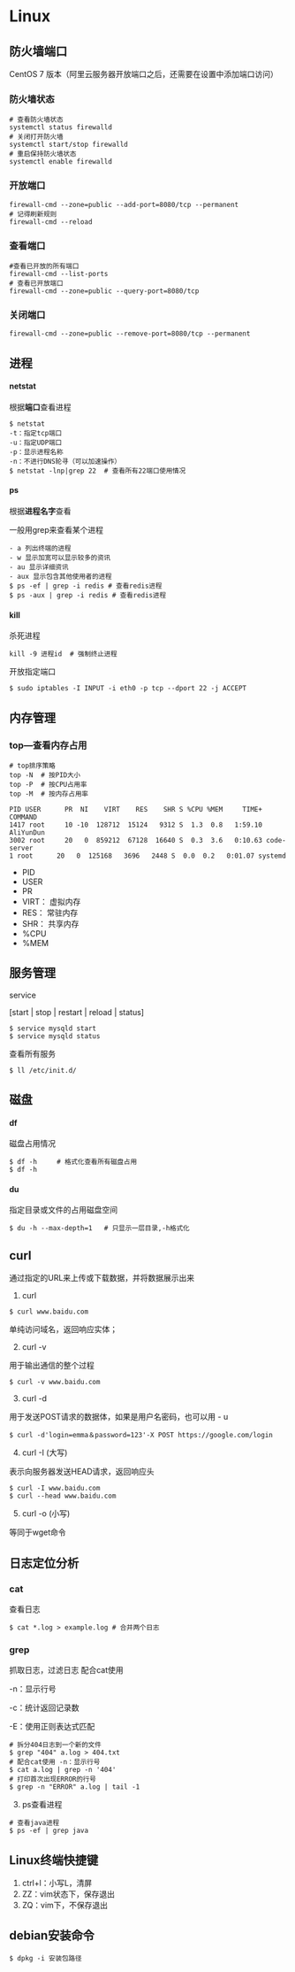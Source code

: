 # Linux

## 防火墙端口

CentOS 7 版本（阿里云服务器开放端口之后，还需要在设置中添加端口访问）

### 防火墙状态

```shell
# 查看防火墙状态
systemctl status firewalld
# 关闭打开防火墙
systemctl start/stop firewalld
# 重启保持防火墙状态
systemctl enable firewalld
```

### 开放端口

```shell
firewall-cmd --zone=public --add-port=8080/tcp --permanent
# 记得刷新规则
firewall-cmd --reload
```

### 查看端口

```shell
#查看已开放的所有端口
firewall-cmd --list-ports
# 查看已开放端口
firewall-cmd --zone=public --query-port=8080/tcp
```

### 关闭端口

```shell
firewall-cmd --zone=public --remove-port=8080/tcp --permanent
```

## 进程

#### netstat

根据**端口**查看进程

```shell
$ netstat 
-t：指定tcp端口
-u：指定UDP端口
-p：显示进程名称
-n：不进行DNS轮寻（可以加速操作）
$ netstat -lnp|grep 22 	# 查看所有22端口使用情况
```

#### ps

根据**进程名字**查看

一般用grep来查看某个进程

```shell
- a 列出终端的进程
- w 显示加宽可以显示较多的资讯
- au 显示详细资讯
- aux 显示包含其他使用者的进程
$ ps -ef | grep -i redis # 查看redis进程
$ ps -aux | grep -i redis # 查看redis进程
```

#### kill

杀死进程

```shell
kill -9 进程id  # 强制终止进程
```

开放指定端口

```shell
$ sudo iptables -I INPUT -i eth0 -p tcp --dport 22 -j ACCEPT
```

## 内存管理

### top—查看内存占用

```shell
# top排序策略
top -N	# 按PID大小
top -P	# 按CPU占用率
top -M	# 按内存占用率
```

```shell
PID USER      PR  NI    VIRT    RES    SHR S %CPU %MEM     TIME+ COMMAND
1417 root     10 -10  128712  15124   9312 S  1.3  0.8   1:59.10 AliYunDun
3002 root     20   0  859212  67128  16640 S  0.3  3.6   0:10.63 code-server
1 root      20   0  125168   3696   2448 S  0.0  0.2   0:01.07 systemd
```

- PID
- USER
- PR
- VIRT： 虚拟内存
- RES： 常驻内存
- SHR： 共享内存
- %CPU
- %MEM

## 服务管理

service

[start | stop | restart | reload | status]

```shell
$ service mysqld start
$ service mysqld status
```

查看所有服务

```shell
$ ll /etc/init.d/
```

## 磁盘

#### df

磁盘占用情况

```shell
$ df -h 	# 格式化查看所有磁盘占用
$ df -h
```

#### du

指定目录或文件的占用磁盘空间

```shell
$ du -h --max-depth=1	# 只显示一层目录,-h格式化
```

## curl

通过指定的URL来上传或下载数据，并将数据展示出来

1. curl

```shell
$ curl www.baidu.com
```

单纯访问域名，返回响应实体；

2. curl -v

用于输出通信的整个过程

```shell
$ curl -v www.baidu.com
```

3. curl -d

用于发送POST请求的数据体，如果是用户名密码，也可以用 - u

```shell
$ curl -d'login=emma＆password=123'-X POST https://google.com/login
```

4. curl -I (大写)

表示向服务器发送HEAD请求，返回响应头

```shell
$ curl -I www.baidu.com
$ curl --head www.baidu.com
```

5. curl -o (小写)

等同于wget命令

## 日志定位分析

### cat

查看日志

```shell
$ cat *.log > example.log # 合并两个日志
```

### grep

抓取日志，过滤日志 配合cat使用

-n：显示行号

-c：统计返回记录数

-E：使用正则表达式匹配

```shell
# 拆分404日志到一个新的文件
$ grep "404" a.log > 404.txt
# 配合cat使用 -n：显示行号
$ cat a.log | grep -n '404'
# 打印首次出现ERROR的行号
$ grep -n "ERROR" a.log | tail -1
```

3. ps查看进程

```shell
# 查看java进程
$ ps -ef | grep java
```









## Linux终端快捷键

1. ctrl+l：小写L，清屏
2. ZZ：vim状态下，保存退出
3. ZQ：vim下，不保存退出









## debian安装命令

```shell
$ dpkg -i 安装包路径
```

